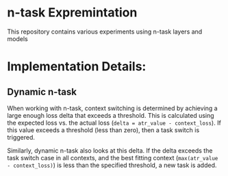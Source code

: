 # n-task Expremintation

This repository contains various experiments using n-task layers and models

# Implementation Details:

## Dynamic n-task

When working with n-task, context switching is determined by achieving a large enough loss delta that exceeds a threshold. This is calculated using the expected loss vs. the actual loss (`delta = atr_value - context_loss`). If this value exceeds a threshold (less than zero), then a task switch is triggered.

Similarly, dynamic n-task also looks at this delta. If the delta exceeds the task switch case in all contexts, and the best fitting context (`max(atr_value - context_loss)`) is less than the specified threshold, a new task is added.